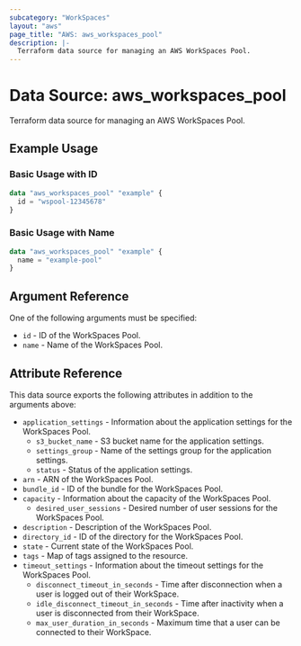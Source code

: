 ```yaml
---
subcategory: "WorkSpaces"
layout: "aws"
page_title: "AWS: aws_workspaces_pool"
description: |-
  Terraform data source for managing an AWS WorkSpaces Pool.
---
```

# Data Source: aws_workspaces_pool

Terraform data source for managing an AWS WorkSpaces Pool.

## Example Usage

### Basic Usage with ID

```terraform
data "aws_workspaces_pool" "example" {
  id = "wspool-12345678"
}
```

### Basic Usage with Name

```terraform
data "aws_workspaces_pool" "example" {
  name = "example-pool"
}
```

## Argument Reference

One of the following arguments must be specified:

* `id` - ID of the WorkSpaces Pool.
* `name` - Name of the WorkSpaces Pool.

## Attribute Reference

This data source exports the following attributes in addition to the arguments above:

* `application_settings` - Information about the application settings for the WorkSpaces Pool.
    * `s3_bucket_name` - S3 bucket name for the application settings.
    * `settings_group` - Name of the settings group for the application settings.
    * `status` - Status of the application settings.
* `arn` - ARN of the WorkSpaces Pool.
* `bundle_id` - ID of the bundle for the WorkSpaces Pool.
* `capacity` - Information about the capacity of the WorkSpaces Pool.
    * `desired_user_sessions` - Desired number of user sessions for the WorkSpaces Pool.
* `description` - Description of the WorkSpaces Pool.
* `directory_id` - ID of the directory for the WorkSpaces Pool.
* `state` - Current state of the WorkSpaces Pool.
* `tags` - Map of tags assigned to the resource.
* `timeout_settings` - Information about the timeout settings for the WorkSpaces Pool.
    * `disconnect_timeout_in_seconds` - Time after disconnection when a user is logged out of their WorkSpace.
    * `idle_disconnect_timeout_in_seconds` - Time after inactivity when a user is disconnected from their WorkSpace.
    * `max_user_duration_in_seconds` - Maximum time that a user can be connected to their WorkSpace.
